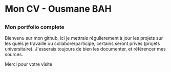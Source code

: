 # Mon CV - Ousmane BAH
## 
### Mon portfolio complete

Bienvenu sur mon github, ici je mettrais régulierement à jour les projets sur les quels je travaille ou collabore/participe, certains seront privés (projets universitaire). 
J'esserais toujours de bien les documenter, et référencer mes sources. 

Merci pour votre visite

